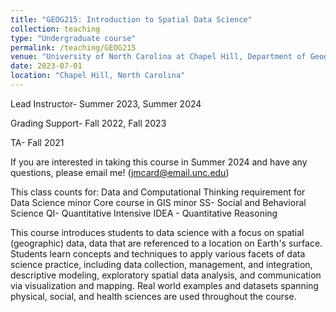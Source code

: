 ```yaml
---
title: "GEOG215: Introduction to Spatial Data Science"
collection: teaching
type: "Undergraduate course"
permalink: /teaching/GEOG215
venue: "University of North Carolina at Chapel Hill, Department of Geography and Environment"
date: 2023-07-01
location: "Chapel Hill, North Carolina"
---
```


Lead Instructor- Summer 2023, Summer 2024

Grading Support- Fall 2022, Fall 2023

TA- Fall 2021

If you are interested in taking this course in Summer 2024 and have any questions, please email me! (jmcard@email.unc.edu)

This class counts for:
Data and Computational Thinking requirement for Data Science minor
Core course in GIS minor
SS- Social and Behavioral Science
QI- Quantitative Intensive
IDEA - Quantitative Reasoning

This course introduces students to data science with a focus on spatial (geographic) data, data that are referenced to a location on Earth's surface. Students learn concepts and techniques to apply various facets of data science practice, including data collection, management, and integration, descriptive modeling, exploratory spatial data analysis, and communication via visualization and mapping. Real world examples and datasets spanning physical, social, and health sciences are used throughout the course.

